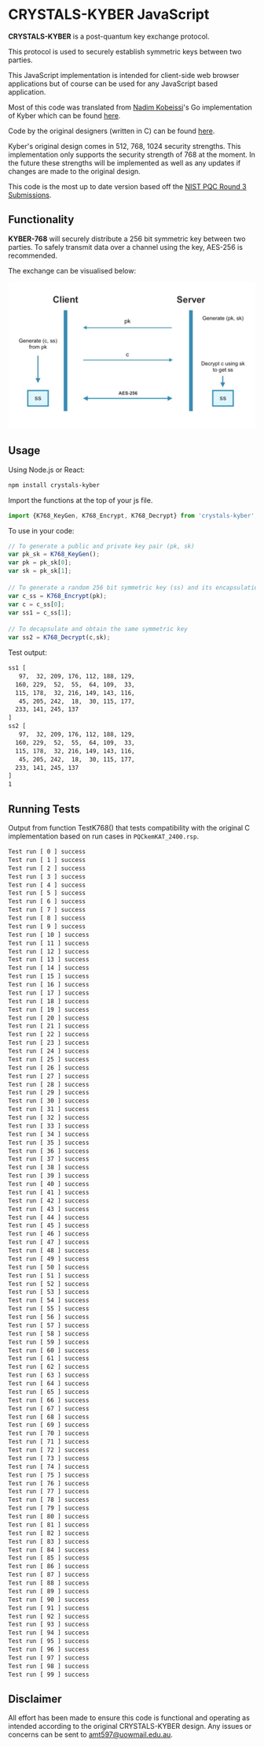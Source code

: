 
# CRYSTALS-KYBER JavaScript

**CRYSTALS-KYBER** is a post-quantum key exchange protocol.

This protocol is used to securely establish symmetric keys between two parties. 

This JavaScript implementation is intended for client-side web browser applications but of course can be used for any JavaScript based application.

Most of this code was translated from [Nadim Kobeissi](https://nadim.computer)'s Go implementation of Kyber which can be found [here](https://github.com/symbolicsoft/kyber-k2so).

Code by the original designers (written in C) can be found [here](https://github.com/pq-crystals/kyber).

Kyber's original design comes in 512, 768, 1024 security strengths. This implementation only supports the security strength of 768 at the moment. In the future these strengths will be implemented as well as any updates if changes are made to the original design.

This code is the most up to date version based off the [NIST PQC Round 3 Submissions](https://csrc.nist.gov/projects/post-quantum-cryptography/round-3-submissions).

## Functionality

**KYBER-768** will securely distribute a 256 bit symmetric key between two parties. To safely transmit data over a channel using the key, AES-256 is recommended.

The exchange can be visualised below:

![](./diagram.jpeg)

## Usage
Using Node.js or React:
```bash
npm install crystals-kyber
```
Import the functions at the top of your js file.
```js
import {K768_KeyGen, K768_Encrypt, K768_Decrypt} from 'crystals-kyber';
```
To use in your code:
```js
// To generate a public and private key pair (pk, sk)
var pk_sk = K768_KeyGen();
var pk = pk_sk[0];
var sk = pk_sk[1];

// To generate a random 256 bit symmetric key (ss) and its encapsulation (c)
var c_ss = K768_Encrypt(pk);
var c = c_ss[0];
var ss1 = c_ss[1];

// To decapsulate and obtain the same symmetric key
var ss2 = K768_Decrypt(c,sk);
```
Test output:
```bash
ss1 [
   97,  32, 209, 176, 112, 188, 129,
  160, 229,  52,  55,  64, 109,  33,
  115, 178,  32, 216, 149, 143, 116,
   45, 205, 242,  18,  30, 115, 177,
  233, 141, 245, 137
]
ss2 [
   97,  32, 209, 176, 112, 188, 129,
  160, 229,  52,  55,  64, 109,  33,
  115, 178,  32, 216, 149, 143, 116,
   45, 205, 242,  18,  30, 115, 177,
  233, 141, 245, 137
]
1
```
## Running Tests
Output from function TestK768() that tests compatibility with the original C implementation based on run cases in `PQCkemKAT_2400.rsp`.
```bash
Test run [ 0 ] success
Test run [ 1 ] success
Test run [ 2 ] success
Test run [ 3 ] success
Test run [ 4 ] success
Test run [ 5 ] success
Test run [ 6 ] success
Test run [ 7 ] success
Test run [ 8 ] success
Test run [ 9 ] success
Test run [ 10 ] success
Test run [ 11 ] success
Test run [ 12 ] success
Test run [ 13 ] success
Test run [ 14 ] success
Test run [ 15 ] success
Test run [ 16 ] success
Test run [ 17 ] success
Test run [ 18 ] success
Test run [ 19 ] success
Test run [ 20 ] success
Test run [ 21 ] success
Test run [ 22 ] success
Test run [ 23 ] success
Test run [ 24 ] success
Test run [ 25 ] success
Test run [ 26 ] success
Test run [ 27 ] success
Test run [ 28 ] success
Test run [ 29 ] success
Test run [ 30 ] success
Test run [ 31 ] success
Test run [ 32 ] success
Test run [ 33 ] success
Test run [ 34 ] success
Test run [ 35 ] success
Test run [ 36 ] success
Test run [ 37 ] success
Test run [ 38 ] success
Test run [ 39 ] success
Test run [ 40 ] success
Test run [ 41 ] success
Test run [ 42 ] success
Test run [ 43 ] success
Test run [ 44 ] success
Test run [ 45 ] success
Test run [ 46 ] success
Test run [ 47 ] success
Test run [ 48 ] success
Test run [ 49 ] success
Test run [ 50 ] success
Test run [ 51 ] success
Test run [ 52 ] success
Test run [ 53 ] success
Test run [ 54 ] success
Test run [ 55 ] success
Test run [ 56 ] success
Test run [ 57 ] success
Test run [ 58 ] success
Test run [ 59 ] success
Test run [ 60 ] success
Test run [ 61 ] success
Test run [ 62 ] success
Test run [ 63 ] success
Test run [ 64 ] success
Test run [ 65 ] success
Test run [ 66 ] success
Test run [ 67 ] success
Test run [ 68 ] success
Test run [ 69 ] success
Test run [ 70 ] success
Test run [ 71 ] success
Test run [ 72 ] success
Test run [ 73 ] success
Test run [ 74 ] success
Test run [ 75 ] success
Test run [ 76 ] success
Test run [ 77 ] success
Test run [ 78 ] success
Test run [ 79 ] success
Test run [ 80 ] success
Test run [ 81 ] success
Test run [ 82 ] success
Test run [ 83 ] success
Test run [ 84 ] success
Test run [ 85 ] success
Test run [ 86 ] success
Test run [ 87 ] success
Test run [ 88 ] success
Test run [ 89 ] success
Test run [ 90 ] success
Test run [ 91 ] success
Test run [ 92 ] success
Test run [ 93 ] success
Test run [ 94 ] success
Test run [ 95 ] success
Test run [ 96 ] success
Test run [ 97 ] success
Test run [ 98 ] success
Test run [ 99 ] success
```

## Disclaimer
All effort has been made to ensure this code is functional and operating as intended according to the original CRYSTALS-KYBER design. Any issues or concerns can be sent to amt597@uowmail.edu.au.
